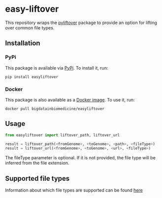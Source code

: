 # easy-liftover

This repository wraps the [pyliftover](https://pypi.org/project/pyliftover/) package to provide an option for lifting over common file types.

## Installation
### PyPi
This package is available via [PyPi](https://pypi.org/project/easyliftover/). To install it, run:
```
pip install easyliftover
```
### Docker
This package is also available as a [Docker image](https://hub.docker.com/r/bigdatainbiomedicine/easyliftover). To use it, run:
```
docker pull bigdatainbiomedicine/easyliftover
```

## Usage
```python
from easyliftover import liftover_path, liftover_url

result = liftover_path(<fromGenome>, <toGenome>, <path>, <fileType>)
result = liftover_url(<fromGenome>, <toGenome>, <url>, <fileType>)
```
The fileType parameter is optional. If it is not provided, the file type will be inferred from the file extension.

## Supported file types
Information about which file types are supported can be found [here](https://github.com/biomedbigdata/easyLiftover/blob/main/easyliftover/types.json)
